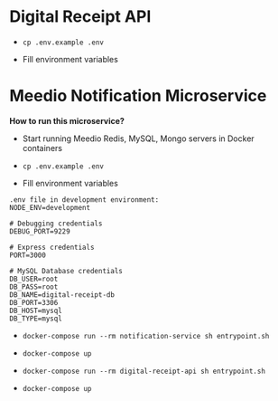 # Digital Receipt API

- `cp .env.example .env`

- Fill environment variables

# Meedio Notification Microservice

**How to run this microservice?**

- Start running Meedio Redis, MySQL, Mongo servers in Docker containers

- `cp .env.example .env`

- Fill environment variables

```
.env file in development environment:
NODE_ENV=development

# Debugging credentials
DEBUG_PORT=9229

# Express credentials
PORT=3000

# MySQL Database credentials
DB_USER=root
DB_PASS=root
DB_NAME=digital-receipt-db
DB_PORT=3306
DB_HOST=mysql
DB_TYPE=mysql
```

- `docker-compose run --rm notification-service sh entrypoint.sh`

- `docker-compose up`

- `docker-compose run --rm digital-receipt-api sh entrypoint.sh`

- `docker-compose up`
